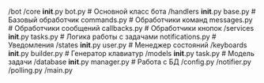 /bot
  /core
    __init__.py
    bot.py          # Основной класс бота
  /handlers
    __init__.py
    base.py         # Базовый обработчик
    commands.py     # Обработчики команд
    messages.py     # Обработчики сообщений
    callbacks.py    # Обработчики кнопок
  /services
    __init__.py
    tasks.py        # Логика работы с задачами
    notifications.py # Уведомления
  /states
    __init__.py
    user.py         # Менеджер состояний
  /keyboards
    __init__.py
    builder.py      # Генератор клавиатур
  /models
    __init__.py
    task.py         # Модель задачи
/database
  __init__.py
  manager.py        # Работа с БД
/config.py
/notifier.py
/polling.py
/main.py